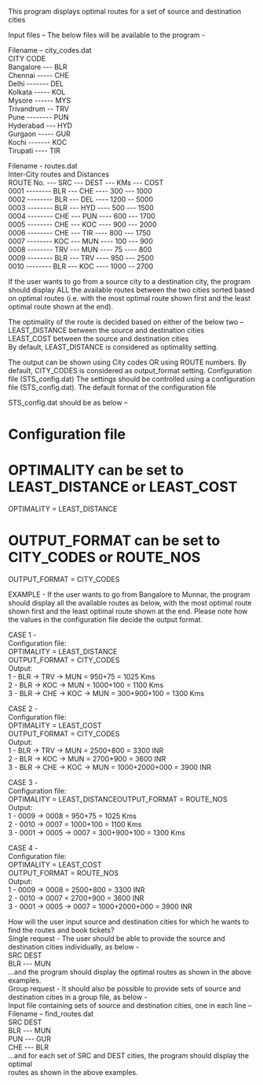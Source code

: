 
This program displays optimal routes for a set of source and destination cities

Input files –
The below files will be available to the program -  

Filename – city_codes.dat  
CITY         CODE  
Bangalore --- BLR  
Chennai ----- CHE  
Delhi ------- DEL  
Kolkata ----- KOL  
Mysore ------ MYS  
Trivandrum -- TRV  
Pune -------- PUN  
Hyderabad --- HYD  
Gurgaon ----- GUR  
Kochi ------- KOC  
Tirupati ---- TIR  

Filename - routes.dat  
Inter-City routes and Distances  
ROUTE No. --- SRC --- DEST --- KMs --- COST  
0001 -------- BLR --- CHE ---- 300 --- 1000  
0002 -------- BLR --- DEL ---- 1200 -- 5000  
0003 -------- BLR --- HYD ---- 500 --- 1500  
0004 -------- CHE --- PUN ---- 600 --- 1700  
0005 -------- CHE --- KOC ---- 900 --- 2000  
0006 -------- CHE --- TIR ---- 800 --- 1750  
0007 -------- KOC --- MUN ---- 100 --- 900  
0008 -------- TRV --- MUN ---- 75 ---- 800  
0009 -------- BLR --- TRV ---- 950 --- 2500  
0010 -------- BLR --- KOC ---- 1000 -- 2700  

If the user wants to go from a source city to a destination city,
the program should display ALL the available routes between the
two cities sorted based on optimal routes (i.e. with the most
optimal route shown first and the least optimal route shown at
the end).

The optimality of the route is decided based on either of the
below two –
	 LEAST_DISTANCE between the source and destination cities  
	 LEAST_COST between the source and destination cities  
By default, LEAST_DISTANCE is considered as optimality setting.  

The output can be shown using City codes OR using ROUTE numbers.
By default, CITY_CODES is considered as output_format setting.
Configuration file (STS_config.dat)
The settings should be controlled using a configuration file
(STS_config.dat). The default format of the configuration file

STS_config.dat should be as below –  
# Configuration file  
# OPTIMALITY can be set to LEAST_DISTANCE or LEAST_COST  
OPTIMALITY = LEAST_DISTANCE  
# OUTPUT_FORMAT can be set to CITY_CODES or ROUTE_NOS  
OUTPUT_FORMAT = CITY_CODES  

EXAMPLE - If the user wants to go from Bangalore to Munnar, the
program should display all the available routes as below, with
the most optimal route shown first and the least optimal route
shown at the end. Please note how the values in the configuration
file decide the output format.
  
CASE 1 -  
Configuration file:  
OPTIMALITY = LEAST_DISTANCE  
OUTPUT_FORMAT = CITY_CODES  
Output:  
1 - BLR -> TRV -> MUN = 950+75 = 1025 Kms  
2 - BLR -> KOC -> MUN = 1000+100 = 1100 Kms  
3 - BLR -> CHE -> KOC -> MUN = 300+900+100 = 1300 Kms  

CASE 2 -  
Configuration file:  
OPTIMALITY = LEAST_COST  
OUTPUT_FORMAT = CITY_CODES  
Output:  
1 - BLR -> TRV -> MUN = 2500+800 = 3300 INR  
2 - BLR -> KOC -> MUN = 2700+900 = 3600 INR  
3 - BLR -> CHE -> KOC -> MUN = 1000+2000+000 = 3900 INR  
  
CASE 3 -  
Configuration file:  
OPTIMALITY = LEAST_DISTANCEOUTPUT_FORMAT = ROUTE_NOS  
Output:  
1 - 0009 -> 0008 = 950+75 = 1025 Kms  
2 - 0010 -> 0007 = 1000+100 = 1100 Kms  
3 - 0001 -> 0005 -> 0007 = 300+900+100 = 1300 Kms  
  
CASE 4 -  
Configuration file:  
OPTIMALITY = LEAST_COST  
OUTPUT_FORMAT = ROUTE_NOS  
Output:  
1 - 0009 -> 0008 = 2500+800 = 3300 INR  
2 - 0010 -> 0007 = 2700+900 = 3600 INR  
3 - 0001 -> 0005 -> 0007 = 1000+2000+000 = 3900 INR  
  
How will the user input source and destination cities for which he wants to find
the routes and book tickets?  
Single request - The user should be able to provide the source and destination cities
individually, as below -  
SRC    DEST  
BLR --- MUN  
...and the program should display the optimal routes as shown in the above examples.  
Group request - It should also be possible to provide sets of source and destination
cities in a group file, as below -  
Input file containing sets of source and destination cities, one in each line –  
Filename – find_routes.dat  
SRC     DEST  
BLR --- MUN  
PUN --- GUR  
CHE --- BLR  
...and for each set of SRC and DEST cities, the program should display the optimal  
routes as shown in the above examples.  
